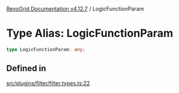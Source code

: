 [RevoGrid Documentation v4.12.7](README.md) / LogicFunctionParam

# Type Alias: LogicFunctionParam

```ts
type LogicFunctionParam: any;
```

## Defined in

[src/plugins/filter/filter.types.ts:22](https://github.com/revolist/revogrid/blob/435ff99a088c5c293d22eb08cc3e448f60f4eb56/src/plugins/filter/filter.types.ts#L22)
